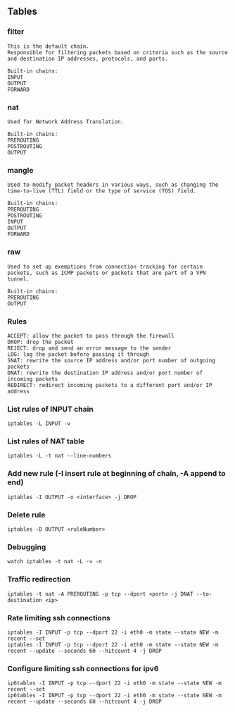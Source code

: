 ## Tables

### filter
```
This is the default chain.
Responsible for filtering packets based on criteria such as the source and destination IP addresses, protocols, and ports.

Built-in chains:
INPUT
OUTPUT
FORWARD
```

### nat
```
Used for Network Address Translation.

Built-in chains:
PREROUTING
POSTROUTING
OUTPUT
```

### mangle
```
Used to modify packet headers in various ways, such as changing the time-to-live (TTL) field or the type of service (TOS) field.

Built-in chains:
PREROUTING
POSTROUTING
INPUT
OUTPUT
FORWARD
```

### raw
```
Used to set up exemptions from connection tracking for certain packets, such as ICMP packets or packets that are part of a VPN tunnel.

Built-in chains:
PREROUTING
OUTPUT
```

### Rules
```
ACCEPT: allow the packet to pass through the firewall
DROP: drop the packet
REJECT: drop and send an error message to the sender
LOG: log the packet before passing it through
SNAT: rewrite the source IP address and/or port number of outgoing packets
DNAT: rewrite the destination IP address and/or port number of incoming packets
REDIRECT: redirect incoming packets to a different port and/or IP address
```

### List rules of INPUT chain
```
iptables -L INPUT -v
```

### List rules of NAT table
```
iptables -L -t nat --line-numbers
```

### Add new rule (-I insert rule at beginning of chain, -A append to end)
```
iptables -I OUTPUT -o <interface> -j DROP
```

### Delete rule
```
iptables -D OUTPUT <ruleNumber>
```

### Debugging
```
watch iptables -t nat -L -v -n
```

### Traffic redirection
```
iptables -t nat -A PREROUTING -p tcp --dport <port> -j DNAT --to-destination <ip>
```

### Rate limiting ssh connections
```
iptables -I INPUT -p tcp --dport 22 -i eth0 -m state --state NEW -m recent --set
iptables -I INPUT -p tcp --dport 22 -i eth0 -m state --state NEW -m recent --update --seconds 60 --hitcount 4 -j DROP
```

### Configure limiting ssh connections for ipv6
```
ip6tables -I INPUT -p tcp --dport 22 -i eth0 -m state --state NEW -m recent --set
ip6tables -I INPUT -p tcp --dport 22 -i eth0 -m state --state NEW -m recent --update --seconds 60 --hitcount 4 -j DROP
```

